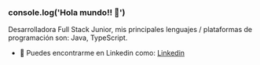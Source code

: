 ### console.log('Hola mundo!! 👋')

Desarrolladora Full Stack Junior, mis principales lenguajes / plataformas de programación son: Java, TypeScript.
 
 - 💼 Puedes encontrarme en Linkedin como:  [Linkedin](https://www.linkedin.com/in/lorena-ramirez-serrano/)
